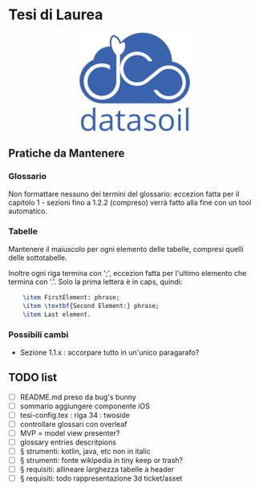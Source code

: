 # Tesi di Laurea
<p align="center">
    <img src="immagini/ds_logo.png" alt="DataSoil logo" width="220">
</p>

## Pratiche da Mantenere
### Glossario
Non formattare nessuno dei termini del glossario: eccezion fatta per il capitolo 1 - sezioni fino a 1.2.2 (compreso) verrà fatto alla fine con un tool automatico. 

### Tabelle
Mantenere il maiuscolo per ogni elemento delle tabelle, compresi quelli delle sottotabelle. 

Inoltre ogni riga termina con ';', eccezion fatta per l'ultimo elemento che termina con '.'.
Solo la prima lettera è in caps, quindi:

```tex
    \item FirstElement: phrase;
    \item \textbf{Second Element:} phrase;
    \item Last element.
```
### Possibili cambi 
- Sezione 1.1.x : accorpare tutto in un'unico paragarafo?

## TODO list
- [ ] README.md preso da bug's bunny
- [ ] sommario aggiungere componente iOS
- [ ] tesi-config.tex : riga 34 : twoside 
- [ ] controllare glossari con overleaf
- [ ] MVP = model view presenter?
- [ ] glossary entries descritpions
- [ ] § strumenti: kotlin, java, etc non in italic
- [ ] § strumenti: fonte wikipedia in tiny keep or trash?
- [ ] § requisiti: allineare larghezza tabelle a header
- [ ] § requisiti: todo rappresentazione 3d ticket/asset
